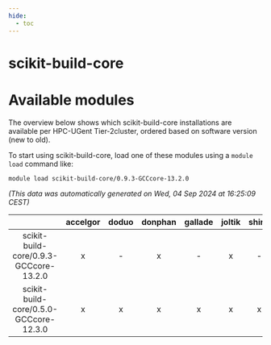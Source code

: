 ```yaml
---
hide:
  - toc
---
```


scikit-build-core
=================

# Available modules


The overview below shows which scikit-build-core installations are available per HPC-UGent Tier-2cluster, ordered based on software version (new to old).

To start using scikit-build-core, load one of these modules using a `module load` command like:

```shell
module load scikit-build-core/0.9.3-GCCcore-13.2.0
```

*(This data was automatically generated on Wed, 04 Sep 2024 at 16:25:09 CEST)*  

| |accelgor|doduo|donphan|gallade|joltik|shinx|skitty|
| :---: | :---: | :---: | :---: | :---: | :---: | :---: | :---: |
|scikit-build-core/0.9.3-GCCcore-13.2.0|x|-|x|-|x|-|-|
|scikit-build-core/0.5.0-GCCcore-12.3.0|x|x|x|x|x|x|x|
